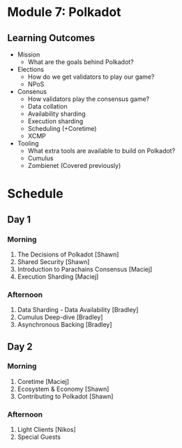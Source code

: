# Module 7: Polkadot

## Learning Outcomes

* Mission
    * What are the goals behind Polkadot?
* Elections
    * How do we get validators to play our game?
    * NPoS
* Consenus
    * How validators play the consensus game?
    * Data collation
    * Availability sharding
    * Execution sharding
    * Scheduling (+Coretime)
    * XCMP
* Tooling
    * What extra tools are available to build on Polkadot?
    * Cumulus
    * Zombienet (Covered previously)

# Schedule

## Day 1

### Morning

1. The Decisions of Polkadot [Shawn]
1. Shared Security [Shawn]
1. Introduction to Parachains Consensus [Maciej]
1. Execution Sharding [Maciej]

### Afternoon

1. Data Sharding - Data Availability [Bradley]
1. Cumulus Deep-dive [Bradley]
1. Asynchronous Backing [Bradley]

## Day 2

### Morning

1. Coretime [Maciej]
1. Ecosystem & Economy [Shawn]
1. Contributing to Polkadot [Shawn]

### Afternoon

1. Light Clients [Nikos]
2. Special Guests

